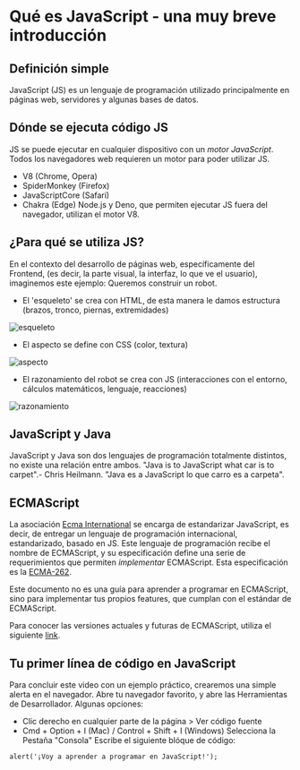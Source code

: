 # Qué es JavaScript - una muy breve introducción
## Definición simple
JavaScript (JS) es un lenguaje de programación utilizado principalmente en páginas web, servidores y algunas bases de datos. 
## Dónde se ejecuta código JS
JS se puede ejecutar en cualquier dispositivo con un *motor JavaScript*. Todos los navegadores web requieren un motor para poder utilizar JS.
- V8 (Chrome, Opera)
- SpiderMonkey (Firefox)
- JavaScriptCore (Safari)
- Chakra (Edge)
Node.js y Deno, que permiten ejecutar JS fuera del navegador, utilizan el motor V8.
## ¿Para qué se utiliza JS?
En el contexto del desarrollo de páginas web, específicamente del Frontend, (es decir, la parte visual, la interfaz, lo que ve el usuario), imaginemos este ejemplo:
Queremos construir un robot. 
- El 'esqueleto' se crea con HTML, de esta manera le damos estructura (brazos, tronco, piernas, extremidades)

![esqueleto](https://d2t1xqejof9utc.cloudfront.net/screenshots/pics/283cf1d0beb4d802d7ce81c7006841bd/large.jpg)
- El aspecto se define con CSS (color, textura)

![aspecto](https://www.mansworldindia.com/wp-content/uploads/2014/08/Bi-Centennial-Man.jpg)
- El razonamiento del robot se crea con JS (interacciones con el entorno, cálculos matemáticos, lenguaje, reacciones)

![razonamiento](https://media.giphy.com/media/sFTWiBKYYWKVa/giphy.gif)
## JavaScript y Java
JavaScript y Java son dos lenguajes de programación totalmente distintos, no existe una relación entre ambos. 
"Java is to JavaScript what car is to carpet".- Chris Heilmann.
"Java es a JavaScript lo que carro es a carpeta".
## ECMAScript
La asociación [Ecma International](https://www.ecma-international.org/) se encarga de estandarizar JavaScript, es decir, de entregar un lenguaje de programación internacional, estandarizado, basado en JS. Este lenguaje de programación recibe el nombre de ECMAScript, y su especificación define una serie de requerimientos que permiten *implementar* ECMAScript. Esta especificación es la [ECMA-262](https://www.ecma-international.org/publications/standards/Ecma-262.htm).

Este documento no es una guía para aprender a programar en ECMAScript, sino para implementar tus propios features, que cumplan con el estándar de ECMAScript.

Para conocer las versiones actuales y futuras de ECMAScript, utiliza el siguiente [link](https://developer.mozilla.org/en-US/docs/Web/JavaScript/Language_Resources).
## Tu primer línea de código en JavaScript
Para concluir este video con un ejemplo práctico, crearemos una simple alerta en el navegador.
Abre tu navegador favorito, y abre las Herramientas de Desarrollador. Algunas opciones:
- Clic derecho en cualquier parte de la página > Ver código fuente
- Cmd + Option + I (Mac) / Control + Shift + I (Windows)
Selecciona la Pestaña "Consola"
Escribe el siguiente blóque de código:
```
alert('¡Voy a aprender a programar en JavaScript!');
```
